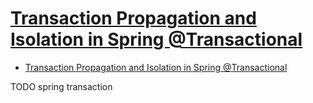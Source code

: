 # [Transaction Propagation and Isolation in Spring @Transactional](https://www.baeldung.com/spring-transactional-propagation-isolation)

- [Transaction Propagation and Isolation in Spring @Transactional](#transaction-propagation-and-isolation-in-spring-transactional)















TODO spring transaction